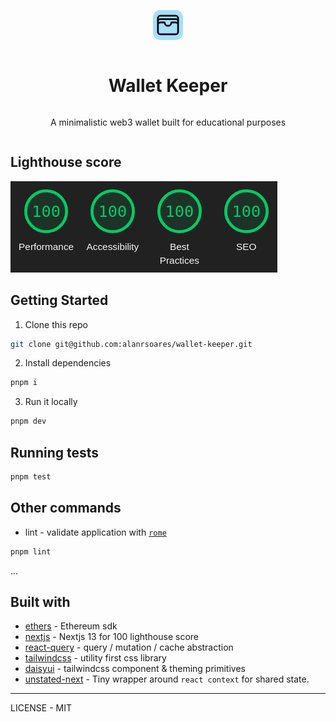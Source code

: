 <div style="display: grid; place-items: center;">

[![logo](public/favicon.png)](https://github.com/alanrsoares/wallet-keeper)

# Wallet Keeper

A minimalistic web3 wallet built for educational purposes

</div>

## Lighthouse score

[![lightouse-score](/lighthouse/full-100-score.png)](/lighthouse/walletkeeper-lighthouse-report.pdf)

## Getting Started

1. Clone this repo

```bash
git clone git@github.com:alanrsoares/wallet-keeper.git
```

2. Install dependencies

```bash
pnpm i
```

3. Run it locally

```bash
pnpm dev
```

## Running tests

```bash
pnpm test
```

## Other commands

- lint - validate application with [`rome`](https://rome.tools)

```bash
pnpm lint
```

...

## Built with

- [ethers](https://ethers.io) - Ethereum sdk
- [nextjs](https://nextjs.org) - Nextjs 13 for 100 lighthouse score
- [react-query](https://tanstack.com/query) - query / mutation / cache abstraction
- [tailwindcss](https://tailwindcss.com) - utility first css library
- [daisyui](https://daisyui.com/) - tailwindcss component & theming primitives
- [unstated-next](https://github.com/jamiebuilds/unstated-next) - Tiny wrapper around `react context` for shared state.

---

LICENSE - MIT
